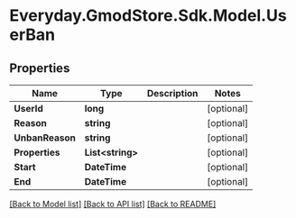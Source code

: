 # Everyday.GmodStore.Sdk.Model.UserBan
## Properties

Name | Type | Description | Notes
------------ | ------------- | ------------- | -------------
**UserId** | **long** |  | [optional] 
**Reason** | **string** |  | [optional] 
**UnbanReason** | **string** |  | [optional] 
**Properties** | **List&lt;string&gt;** |  | [optional] 
**Start** | **DateTime** |  | [optional] 
**End** | **DateTime** |  | [optional] 

[[Back to Model list]](../README.md#documentation-for-models) [[Back to API list]](../README.md#documentation-for-api-endpoints) [[Back to README]](../README.md)

